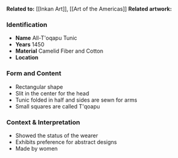 **Related to:** [[Inkan Art]], [[Art of the Americas]]
**Related artwork:** 
 

### Identification
- **Name** All-T'oqapu Tunic
- **Years** 1450
- **Material** Camelid Fiber and Cotton
- **Location** 

### Form and Content
- Rectangular shape
- Slit in the center for the head
- Tunic folded in half and sides are sewn for arms
- Small squares are called T'qoapu

### Context & Interpretation
- Showed the status of the wearer
- Exhibits preference for abstract designs
- Made by women
